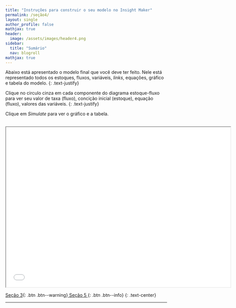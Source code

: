```yaml
---
title: "Instruções para construir o seu modelo no Insight Maker"
permalink: /seção4/
layout: single
author_profile: false
mathjax: true
header:
  image: /assets/images/header4.png
sidebar:
  title: "Sumário"
  nav: blogroll
mathjax: true
---
```


Abaixo está apresentado o modelo final que você deve ter feito. Nele está representado todos os estoques, fluxos, variáveis, _links_, 
equações, gráfico e tabela do modelo.
{: .text-justify}

Clique no circulo cinza em cada componente do diagrama estoque-fluxo para ver seu valor de taxa (fluxo), concição inicial (estoque), equação (fluxo), valores das variáveis.
{: .text-justify}

Clique em _Simulate_ para ver o gráfico e a tabela.


<p style="text-align: center;"> <iframe width="700" height="500" src="//InsightMaker.com/insight/198148/embed?topBar=1&sideBar=1&zoom=1" 
title="Embedded Insight"></iframe></p>

[<i class="fas fa-arrow-alt-circle-left"></i> Seção 3](https://milenalauschner.github.io/MM/seção3/){:
.btn .btn--warning}[ Seção 5 <i class="fas fa-arrow-alt-circle-right"></i>](https://milenalauschner.github.io/MM/seção5/){:
.btn .btn--info}
{: .text-center}
________________________________________________________________________________________________________________________________________________________________________________________________
